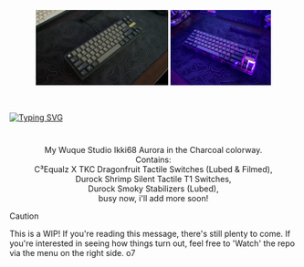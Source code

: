 <!--
 here is a basic multiline comment for formatting reference o7
-->

<p align="center">
  <img src="https://raw.githubusercontent.com/0lswitcher/keebs/refs/heads/main/md-assets/IMG_1794.jpeg" alt="Day" width="46%">
  <img src="https://raw.githubusercontent.com/0lswitcher/keebs/refs/heads/main/md-assets/IMG_2229.jpeg" alt="Night" width="35%">
</p>

<br>

[![Typing SVG](https://readme-typing-svg.demolab.com?font=Fira+Code&size=100&duration=2500&pause=1000&color=B277F7&center=true&vCenter=true&width=1920&height=100&lines=0lswitcher's+Ikki68+Aurora)](https://git.io/typing-svg)

<h1></h1>

<!--
[![Typing SVG](https://readme-typing-svg.demolab.com?font=Fira+Code&size=30&duration=2500&pause=1000&color=B277F7&vCenter=true&width=500&lines=0lswitcher's+Awesome+Thing)](https://git.io/typing-svg)
-->

<p align="center">
  My Wuque Studio Ikki68 Aurora in the Charcoal colorway.<br>
  Contains:<br>
  C³Equalz X TKC Dragonfruit Tactile Switches (Lubed & Filmed),<br>
  Durock Shrimp Silent Tactile T1 Switches,<br>
  Durock Smoky Stabilizers (Lubed),<br>
  busy now, i'll add more soon!</a>
</p>

> [!CAUTION]
> This is a WIP! If you're reading this message, there's still plenty to come. If you're interested in seeing how things turn out, feel free to 'Watch' the repo via the menu on the right side. o7

